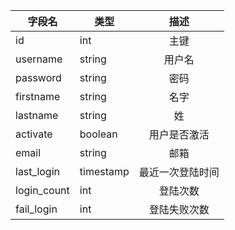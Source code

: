 |    字段名     |     类型      |                   描述                      |
| ------------- | ------------- |:-------------------------------------------:|
| id            |    int        |                   主键                      |
| username      |    string     |                  用户名                     |
| password      |    string     |                   密码                      |
| firstname     |    string     |                   名字                      |
| lastname      |    string     |                   姓                        |
| activate      |    boolean    |                用户是否激活                 |
| email         |    string     |                   邮箱                      |
| last_login    |   timestamp   |               最近一次登陆时间              |
| login_count   |    int        |                 登陆次数                    |
| fail_login    |    int        |                登陆失败次数                 |
